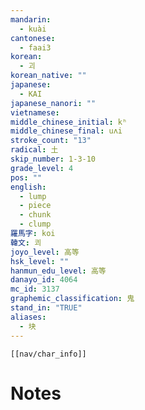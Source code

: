 ```yaml
---
mandarin:
  - kuài
cantonese:
  - faai3
korean:
  - 괴
korean_native: ""
japanese:
  - KAI
japanese_nanori: ""
vietnamese:
middle_chinese_initial: kʰ
middle_chinese_final: uʌi
stroke_count: "13"
radical: 土
skip_number: 1-3-10
grade_level: 4
pos: ""
english:
  - lump
  - piece
  - chunk
  - clump
羅馬字: koi
韓文: 쾨
joyo_level: 高等
hsk_level: ""
hanmun_edu_level: 高等
danayo_id: 4064
mc_id: 3137
graphemic_classification: 鬼
stand_in: "TRUE"
aliases:
  - 块
---
```

```meta-bind-embed
[[nav/char_info]]
```

# Notes
